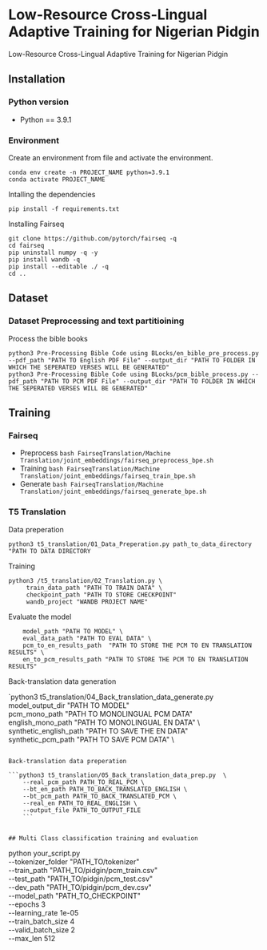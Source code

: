 # Low-Resource Cross-Lingual Adaptive Training for Nigerian Pidgin
Low-Resource Cross-Lingual Adaptive Training for Nigerian Pidgin

## Installation

### Python version

* Python == 3.9.1

### Environment

Create an environment from file and activate the environment.

```
conda env create -n PROJECT_NAME python=3.9.1
conda activate PROJECT_NAME
```

Intalling the dependencies

```
pip install -f requirements.txt
```


Installing Fairseq

```
git clone https://github.com/pytorch/fairseq -q
cd fairseq
pip uninstall numpy -q -y
pip install wandb -q
pip install --editable ./ -q
cd ..
```

## Dataset


### Dataset Preprocessing and text partitioining
Process the bible books

```
python3 Pre-Processing Bible Code using BLocks/en_bible_pre_process.py --pdf_path "PATH TO English PDF File" --output_dir "PATH TO FOLDER IN WHICH THE SEPERATED VERSES WILL BE GENERATED"
python3 Pre-Processing Bible Code using BLocks/pcm_bible_process.py --pdf_path "PATH TO PCM PDF File" --output_dir "PATH TO FOLDER IN WHICH THE SEPERATED VERSES WILL BE GENERATED"
```


## Training
### Fairseq
- Preprocess
`bash FairseqTranslation/Machine Translation/joint_embeddings/fairseq_preprocess_bpe.sh `
- Training
`bash FairseqTranslation/Machine Translation/joint_embeddings/fairseq_train_bpe.sh`
- Generate 
`bash FairseqTranslation/Machine Translation/joint_embeddings/fairseq_generate_bpe.sh`

### T5 Translation

Data preperation

`python3 t5_translation/01_Data_Preperation.py path_to_data_directory "PATH TO DATA DIRECTORY `

Training

```
python3 /t5_translation/02_Translation.py \
     train_data_path "PATH TO TRAIN DATA" \
     checkpoint_path "PATH TO STORE CHECKPOINT"
     wandb_project "WANDB PROJECT NAME"
```

Evaluate the model

```python3 t5_translation/03_Eval.py \
    model_path "PATH TO MODEL" \
    eval_data_path "PATH TO EVAL DATA" \
    pcm_to_en_results_path  "PATH TO STORE THE PCM TO EN TRANSLATION RESULTS" \
    en_to_pcm_results_path "PATH TO STORE THE PCM TO EN TRANSLATION RESULTS"
 ```


Back-translation data generation

`python3 t5_translation/04_Back_translation_data_generate.py \
    model_output_dir "PATH TO MODEL" \
    pcm_mono_path "PATH TO MONOLINGUAL PCM DATA" \
    english_mono_path "PATH TO MONOLINGUAL EN DATA" \ 
    synthetic_english_path "PATH TO SAVE THE EN DATA" \
    synthetic_pcm_path "PATH TO SAVE PCM DATA" \
```

Back-translation data preperation

```python3 t5_translation/05_Back_translation_data_prep.py  \
    --real_pcm_path PATH_TO_REAL_PCM \
    --bt_en_path PATH_TO_BACK_TRANSLATED_ENGLISH \
    --bt_pcm_path PATH_TO_BACK_TRANSLATED_PCM \
    --real_en PATH_TO_REAL_ENGLISH \
    --output_file PATH_TO_OUTPUT_FILE
    ```


## Multi Class classification training and evaluation

```
python your_script.py \
    --tokenizer_folder "PATH_TO/tokenizer" \
    --train_path "PATH_TO/pidgin/pcm_train.csv" \
    --test_path "PATH_TO/pidgin/pcm_test.csv" \
    --dev_path "PATH_TO/pidgin/pcm_dev.csv" \
    --model_path "PATH_TO_CHECKPOINT" \
    --epochs 3 \
    --learning_rate 1e-05 \
    --train_batch_size 4 \
    --valid_batch_size 2 \
    --max_len 512
```
